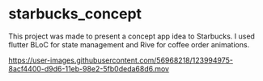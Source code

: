 # starbucks_concept

This project was made to present a concept app idea to Starbucks. I used flutter BLoC for state management and Rive for coffee order animations.





https://user-images.githubusercontent.com/56968218/123994975-8acf4400-d9d6-11eb-98e2-5fb0deda68d6.mov




